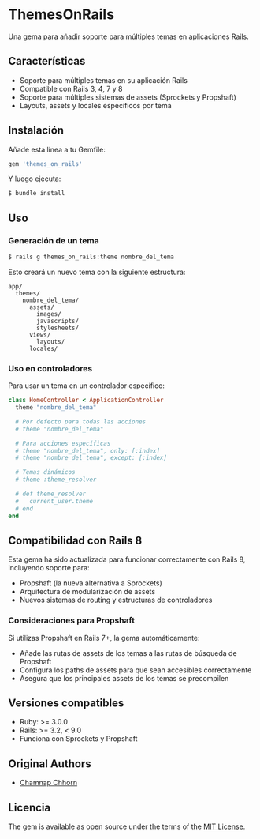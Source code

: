# ThemesOnRails

Una gema para añadir soporte para múltiples temas en aplicaciones Rails.

## Características

- Soporte para múltiples temas en su aplicación Rails
- Compatible con Rails 3, 4, 7 y 8
- Soporte para múltiples sistemas de assets (Sprockets y Propshaft)
- Layouts, assets y locales específicos por tema

## Instalación

Añade esta línea a tu Gemfile:

```ruby
gem 'themes_on_rails'
```

Y luego ejecuta:

```bash
$ bundle install
```

## Uso

### Generación de un tema

```bash
$ rails g themes_on_rails:theme nombre_del_tema
```

Esto creará un nuevo tema con la siguiente estructura:

```
app/
  themes/
    nombre_del_tema/
      assets/
        images/
        javascripts/
        stylesheets/
      views/
        layouts/
      locales/
```

### Uso en controladores

Para usar un tema en un controlador específico:

```ruby
class HomeController < ApplicationController
  theme "nombre_del_tema"

  # Por defecto para todas las acciones
  # theme "nombre_del_tema"

  # Para acciones específicas
  # theme "nombre_del_tema", only: [:index]
  # theme "nombre_del_tema", except: [:index]

  # Temas dinámicos
  # theme :theme_resolver

  # def theme_resolver
  #   current_user.theme
  # end
end
```

## Compatibilidad con Rails 8

Esta gema ha sido actualizada para funcionar correctamente con Rails 8, incluyendo soporte para:

- Propshaft (la nueva alternativa a Sprockets)
- Arquitectura de modularización de assets
- Nuevos sistemas de routing y estructuras de controladores

### Consideraciones para Propshaft

Si utilizas Propshaft en Rails 7+, la gema automáticamente:
- Añade las rutas de assets de los temas a las rutas de búsqueda de Propshaft
- Configura los paths de assets para que sean accesibles correctamente
- Asegura que los principales assets de los temas se precompilen

## Versiones compatibles

- Ruby: >= 3.0.0
- Rails: >= 3.2, < 9.0
- Funciona con Sprockets y Propshaft

## Original Authors

* [Chamnap Chhorn](https://github.com/chamnap)

## Licencia

The gem is available as open source under the terms of the [MIT License](https://opensource.org/licenses/MIT).
